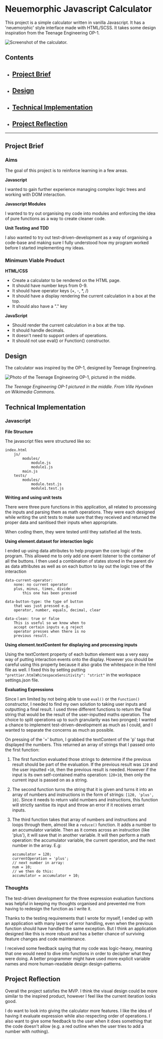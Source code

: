 # Neuemorphic Javascript Calculator

This project is a simple calculator written in vanilla Javascript. It
has a 'neuemorphic' style interface made with HTML/SCSS. It takes some
design inspiration from the Teenage Engineering OP-1.

<!-- You can find this hosted at kchn.com.au/jscalculator -->

![Screenshot of the calculator.](./README-images/calculator-screenshot.png)

## **Contents**

-   ## [Project Brief](#project-brief-1)

-   ## [Design](#design-1)

-   ## [Technical Implementation](#technical-implementation-1)

-   ## [Project Reflection](#project-reflection-1)

---

## Project Brief

### Aims

The goal of this project is to reinforce learning in a few areas.

**Javascript**

I wanted to gain further experience managing complex logic trees and
working with DOM interaction.

**Javascript Modules**

I wanted to try out organising my code into modules and enforcing the
idea of pure functions as a way to create cleaner code.

**Unit Testing and TDD**

I also wanted to try out test-driven-development as a way of
organising a code-base and making sure I fully understood how my
program worked before I started implementing my ideas.

### Minimum Viable Product

**HTML/CSS**

-   Create a calculator to be rendered on the HTML page.
-   It should have number keys from 0-9.
-   It should have operator keys (+, -, \*, /)
-   It should have a display rendering the current calculation in a
    box at the top.
-   It should also have a "." key

**JavaScript**

-   Should render the current calculation in a box at the top.
-   It should handle decimals.
-   It doesn't need to support orders of operations.
-   It should not use eval() or Function() constructor.

## Design

The calculator was inspired by the OP-1, designed by Teenage
Engineering.

![Photo of the Teenage Engineering OP-1, pictured in the middle.](https://upload.wikimedia.org/wikipedia/commons/thumb/0/0d/CNCD_Berlin_session_2019_%282019-04-27_13.52.18_by_Ville_Hyv%C3%B6nen%29.jpg/800px-CNCD_Berlin_session_2019_%282019-04-27_13.52.18_by_Ville_Hyv%C3%B6nen%29.jpg)

_The Teenage Engineering OP-1 pictured in the middle. From Ville
Hyvönen on Wikimedia Commons._

## Technical Implementation

### Javascript

**File Structure**

The javascript files were structured like so:

    index.html
        js/
            modules/
                module.js
                module1.js
            main.js
        tests/
            modules/
                module.test.js
                module1.test.js

**Writing and using unit tests**

There were three pure functions in this application, all related to
processing the inputs and parsing them as math operations. They were
each designed while writing the unit tests to make sure that they
received and returned the proper data and sanitised their inputs when
appropriate.

When coding them, they were tested until they satisfied all the tests.

**Using element.dataset for interaction logic**

I ended up using data attributes to help program the core logic of the
program. This allowed me to only add one event listener to the
container of all the buttons. I then used a combination of states
stored in the parent div as data attributes as well as on each button
to lay out the logic tree of the interaction

    data-current-operator:
        none: no current operator
        plus, minus, times, divide:
            this one has been pressed

    data-button-type: the type of button
        that was just pressed e.g.
        operator, number, equals, decimal, clear

    data-clean: true or false
        This is useful so we know when to
        accept certain inputs e.g reject
        operator presses when there is no
        previous result.

**Using element.textContent for displaying and processing inputs**

Using the textContent property of each button element was a very easy
way of putting interaction events onto the display. However you should
be careful using this property because it also grabs the whitespace in
the html file as well. I fixed this by setting putting
`"prettier.htmlWhitespaceSensitivity": "strict"` in the workspace
settings.json file.

**Evaluating Expressions**

Since I am limited by not being able to use `eval()` or the
`Function()` constructor, I needed to find my own solution to taking
user inputs and outputting a final result. I used three different
functions to return the final string that would be the result of the
user-inputted maths operation. The choice to split operations up to
such granularity was two pronged; I wanted a chance to implement
test-driven-development as much as I could, and I wanted to separate
the concerns as much as possible.

On pressing of the '=' button, I grabbed the textContent of the 'p'
tags that displayed the numbers. This returned an array of strings
that I passed onto the first function:

1.  The first function evaluated those strings to determine if the
    previous result should be part of the evaluation. If the previous
    result was `120` and the user inputted `+10`, then the previous
    result is needed. However if the input is its own self-contained
    maths operation: `120+10`, then only the current input is passed
    on as a string.

2.  The second function turns the string that it is given and turns it
    into an array of numbers and instructions in the form of strings:
    `[120, 'plus', 10]`. Since it needs to return valid numbers and
    instructions, this function will strictly sanitise its input and
    throw an error if it receives errant inputs.

3.  The third function takes that array of numbers and instructions
    and loops through them, almost like a `reduce()` function. It adds
    a number to an accumulator variable. Then as it comes across an
    instruction (like 'plus'), it will save that in another variable.
    It will then perform a math operation: the accumulator variable,
    the current operation, and the next number in the array. E.g:

        accumulator = 120;
        currentOperation = 'plus';
        // next number in array:
        num = 10;
        // we then do this:
        accumulator = accumulator + 10;

### Thoughts

The test-driven development for the three expression evaluation
functions was helpful in keeping my thoughts organised and prevented
me from having to redesign the function as I write it.

Thanks to the testing requirements that I wrote for myself, I ended up
with an application with many layers of error handling, even when the
previous function should have handled the same exception. But I think
an application designed like this is more robust and has a better
chance of surviving feature changes and code maintenance.

I received some feedback saying that my code was logic-heavy, meaning
that one would need to dive into functions in order to decipher what
they were doing. A better programmer might have used more explicit
variable names and more human-readable design design-patterns.

## Project Reflection

Overall the project satisfies the MVP. I think the visual design could
be more similar to the inspired product, however I feel like the
current iteration looks good.

I do want to look into giving the calculator more features. I like the
idea of having it evaluate expression while also respecting order of
operations. I also want to give some feedback to the user when it does
something that the code doesn't allow (e.g. a red outline when the
user tries to add a number with nothing).
